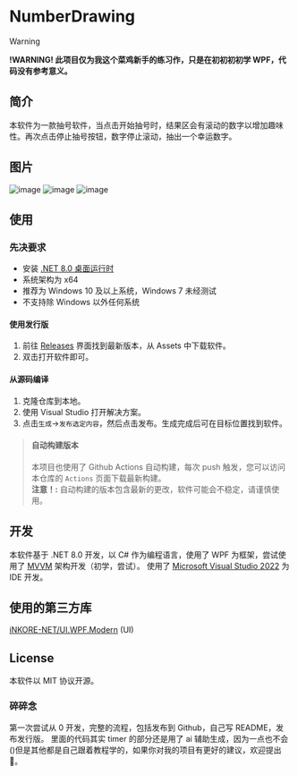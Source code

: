 # NumberDrawing

>[!warning]
>
> **!WARNING! 此项目仅为我这个菜鸡新手的练习作，只是在初初初初学 WPF，代码没有参考意义。**

## 简介
本软件为一款抽号软件，当点击开始抽号时，结果区会有滚动的数字以增加趣味性。再次点击停止抽号按钮，数字停止滚动，抽出一个幸运数字。

## 图片
![image](https://github.com/user-attachments/assets/c07c5704-24b5-420e-95b1-cb06813f69f0)
![image](https://github.com/user-attachments/assets/b93da8d2-984a-4db9-b9bf-01ec8972f0bd)
![image](https://github.com/user-attachments/assets/2b919c5c-2a2b-42e7-b271-2081aab4c0c3)

## 使用
### 先决要求
- 安装 [.NET 8.0 桌面运行时](https://dotnet.microsoft.com/zh-cn/download/dotnet/thank-you/runtime-desktop-8.0.8-windows-x64-installer)
- 系统架构为 x64
- 推荐为 Windows 10 及以上系统，Windows 7 未经测试
- 不支持除 Windows 以外任何系统
#### 使用发行版
1. 前往 [Releases](https://github.com/LiuYan-xwx/NumberDrawing/releases) 界面找到最新版本，从 Assets 中下载软件。
2. 双击打开软件即可。
#### 从源码编译
1. 克隆仓库到本地。
2. 使用 Visual Studio 打开解决方案。
3. 点击`生成`→`发布选定内容`，然后点击发布。生成完成后可在目标位置找到软件。
> #### 自动构建版本  
> 本项目也使用了 Github Actions 自动构建，每次 push 触发，您可以访问本仓库的 `Actions` 页面下载最新构建。  
> **注意！:** 自动构建的版本包含最新的更改，软件可能会不稳定，请谨慎使用。

## 开发
本软件基于 .NET 8.0 开发，以 C# 作为编程语言，使用了 WPF 为框架，尝试使用了 [MVVM](https://learn.microsoft.com/zh-cn/dotnet/architecture/maui/mvvm) 架构开发（初学，尝试）。
使用了 [Microsoft Visual Studio 2022](https://visualstudio.microsoft.com/zh-hans/) 为 IDE 开发。

## 使用的第三方库
[iNKORE-NET/UI.WPF.Modern](https://github.com/iNKORE-NET/UI.WPF.Modern) (UI)

## License
本软件以 MIT 协议开源。

### 碎碎念
第一次尝试从 0 开发，完整的流程，包括发布到 Github，自己写 README，发布发行版。
里面的代码其实 timer 的部分还是用了 ai 辅助生成，因为一点也不会()但是其他都是自己跟着教程学的，如果你对我的项目有更好的建议，欢迎提出🥺。
